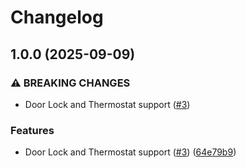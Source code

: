 # Changelog

## 1.0.0 (2025-09-09)


### ⚠ BREAKING CHANGES

* Door Lock and Thermostat support ([#3](https://github.com/AaronLionsheep/SmartRent/issues/3))

### Features

* Door Lock and Thermostat support ([#3](https://github.com/AaronLionsheep/SmartRent/issues/3)) ([64e79b9](https://github.com/AaronLionsheep/SmartRent/commit/64e79b9f46b686082868092afb10bb474a1e8a80))
